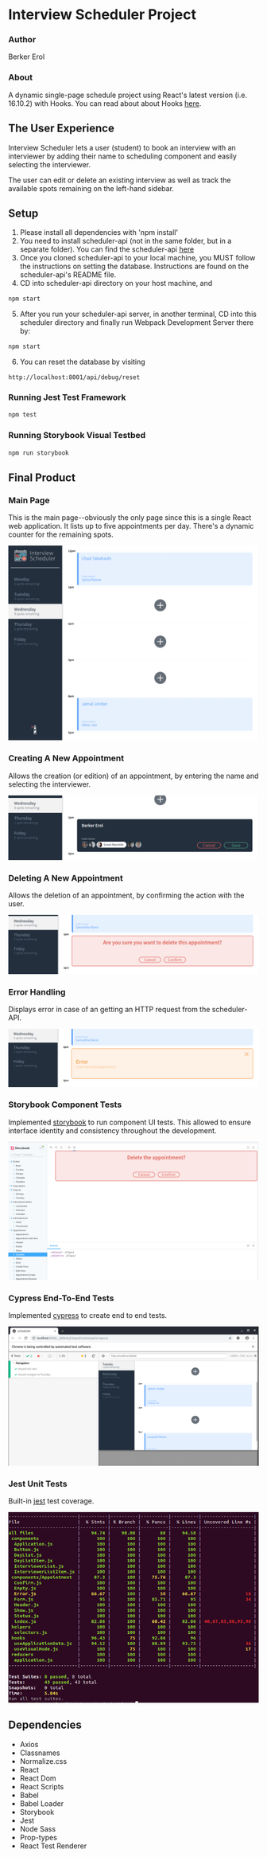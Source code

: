 # Interview Scheduler Project

### Author

Berker Erol

### About

A dynamic single-page schedule project using React's latest version (i.e. 16.10.2) with Hooks. 
You can read about about Hooks [here](https://reactjs.org/docs/hooks-intro.html).

## The User Experience

Interview Scheduler lets a user (student) to book an interview with an interviewer by adding their name to scheduling component and easily selecting the interviewer. 

The user can edit or delete an existing interview as well as track the available spots remaining on the left-hand sidebar.

## Setup

1. Please install all dependencies with 'npm install'
2. You need to install scheduler-api (not in the same folder, but in a separate folder). You can find the scheduler-api [here](https://github.com/lighthouse-labs/scheduler-api)
3. Once you cloned scheduler-api to your local machine, you MUST follow the instructions on setting the database. Instructions are found on the scheduler-api's README file.
4. CD into scheduler-api directory on your host machine, and 
```sh
npm start
```
5. After you run your scheduler-api server, in another terminal, CD into this scheduler directory and finally run Webpack Development Server there by:
```sh
npm start
```
6. You can reset the database by visiting 
```
http://localhost:8001/api/debug/reset 
```

### Running Jest Test Framework

```sh
npm test
```

### Running Storybook Visual Testbed

```sh
npm run storybook
```

## Final Product

### Main Page

This is the main page--obviously the only page since this is a single React web application. It lists up to five appointments per day. There's a dynamic counter for the remaining spots.

!["opening page"](docs/scheduler_mainpage.png)

### Creating A New Appointment

Allows the creation (or edition) of an appointment, by entering the name and selecting the interviewer.

!["creating a new appointment"](docs/scheduler_appointment.png)

### Deleting A New Appointment

Allows the deletion of an appointment, by confirming the action with the user.

!["deleting a new appointment"](docs/scheduler_delete.png)


### Error Handling

Displays error in case of an getting an HTTP request from the scheduler-API.

!["error handling"](docs/scheduler_delete_error.png)

### Storybook Component Tests

Implemented [storybook](https://storybook.js.org/) to run component UI tests. 
This allowed to ensure interface identity and consistency throughout the development.

!["storybook tests"](docs/scheduler_storybook.png)

### Cypress End-To-End Tests

Implemented [cypress](https://www.cypress.io/) to create end to end tests.

!["cypress tests"](docs/scheduler_cypress.png)

### Jest Unit Tests

Built-in [jest](https://jestjs.io/) test coverage.

!["jest tests"](docs/scheduler_jest_testcoverage.png)

## Dependencies

- Axios
- Classnames
- Normalize.css
- React
- React Dom
- React Scripts
- Babel
- Babel Loader
- Storybook
- Jest
- Node Sass
- Prop-types
- React Test Renderer